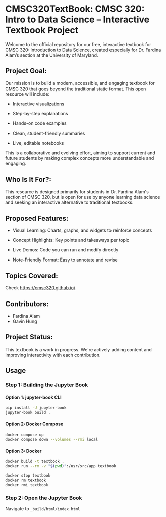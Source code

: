 # CMSC320TextBook: CMSC 320: Intro to Data Science – Interactive Textbook Project


Welcome to the official repository for our free, interactive textbook for CMSC 320: Introduction to Data Science, created especially for Dr. Fardina Alam’s section at the University of Maryland.

## Project Goal: 
Our mission is to build a modern, accessible, and engaging textbook for CMSC 320 that goes beyond the traditional static format. This open resource will include:

* Interactive visualizations

* Step-by-step explanations

* Hands-on code examples

* Clean, student-friendly summaries

* Live, editable notebooks

This is a collaborative and evolving effort, aiming to support current and future students by making complex concepts more understandable and engaging.

## Who Is It For?: 
This resource is designed primarily for students in Dr. Fardina Alam's section of CMSC 320, but is open for use by anyone learning data science and seeking an interactive alternative to traditional textbooks.

## Proposed Features: 

* Visual Learning: Charts, graphs, and widgets to reinforce concepts

* Concept Highlights: Key points and takeaways per topic

* Live Demos: Code you can run and modify directly

* Note-Friendly Format: Easy to annotate and revise

## Topics Covered: 

Check https://cmsc320.github.io/ 

## Contributors: 
* Fardina Alam
* Gavin Hung

## Project Status: 
This textbook is a work in progress. We're actively adding content and improving interactivity with each contribution.

## Usage

### Step 1: Building the Jupyter Book

#### Option 1: jupyter-book CLI

```sh
pip install -U jupyter-book
jupyter-book build .
```

#### Option 2: Docker Compose

```sh
docker compose up
docker compose down --volumes --rmi local
```

#### Option 3: Docker

```sh
docker build -t textbook .
docker run --rm -v "$(pwd)":/usr/src/app textbook

docker stop textbook
docker rm textbook
docker rmi textbook
```

### Step 2: Open the Jupyter Book

Navigate to `_build/html/index.html`
